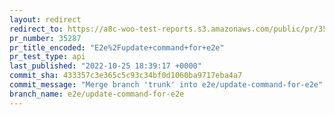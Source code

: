 ```yaml
---
layout: redirect
redirect_to: https://a8c-woo-test-reports.s3.amazonaws.com/public/pr/35287/api/index.html
pr_number: 35287
pr_title_encoded: "E2e%2Fupdate+command+for+e2e"
pr_test_type: api
last_published: "2022-10-25 18:39:17 +0000"
commit_sha: 433357c3e365c5c93c34bf0d1060ba9717eba4a7
commit_message: "Merge branch 'trunk' into e2e/update-command-for-e2e"
branch_name: e2e/update-command-for-e2e
---
```

